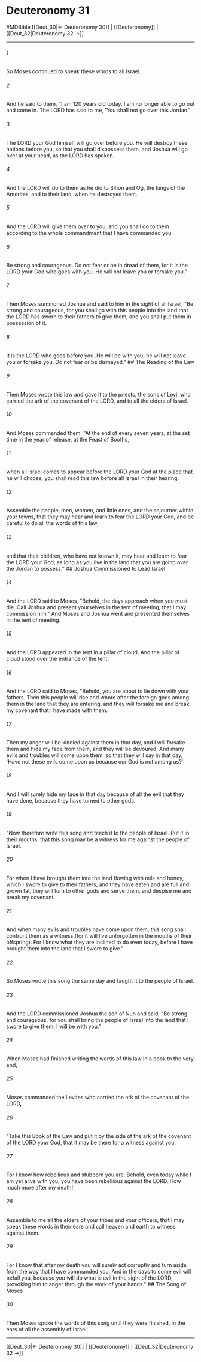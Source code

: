 # Deuteronomy 31
#MDBible
[[Deut_30|← Deuteronomy 30]] | [[Deuteronomy]] | [[Deut_32|Deuteronomy 32 →]]

***

###### 1 

So Moses continued to speak these words to all Israel. 

###### 2 

And he said to them, "I am 120 years old today. I am no longer able to go out and come in. The LORD has said to me, 'You shall not go over this Jordan.' 

###### 3 

The LORD your God himself will go over before you. He will destroy these nations before you, so that you shall dispossess them, and Joshua will go over at your head, as the LORD has spoken. 

###### 4 

And the LORD will do to them as he did to Sihon and Og, the kings of the Amorites, and to their land, when he destroyed them. 

###### 5 

And the LORD will give them over to you, and you shall do to them according to the whole commandment that I have commanded you. 

###### 6 

Be strong and courageous. Do not fear or be in dread of them, for it is the LORD your God who goes with you. He will not leave you or forsake you." 

###### 7 

Then Moses summoned Joshua and said to him in the sight of all Israel, "Be strong and courageous, for you shall go with this people into the land that the LORD has sworn to their fathers to give them, and you shall put them in possession of it. 

###### 8 

It is the LORD who goes before you. He will be with you; he will not leave you or forsake you. Do not fear or be dismayed." ## The Reading of the Law 

###### 9 

Then Moses wrote this law and gave it to the priests, the sons of Levi, who carried the ark of the covenant of the LORD, and to all the elders of Israel. 

###### 10 

And Moses commanded them, "At the end of every seven years, at the set time in the year of release, at the Feast of Booths, 

###### 11 

when all Israel comes to appear before the LORD your God at the place that he will choose, you shall read this law before all Israel in their hearing. 

###### 12 

Assemble the people, men, women, and little ones, and the sojourner within your towns, that they may hear and learn to fear the LORD your God, and be careful to do all the words of this law, 

###### 13 

and that their children, who have not known it, may hear and learn to fear the LORD your God, as long as you live in the land that you are going over the Jordan to possess." ## Joshua Commissioned to Lead Israel 

###### 14 

And the LORD said to Moses, "Behold, the days approach when you must die. Call Joshua and present yourselves in the tent of meeting, that I may commission him." And Moses and Joshua went and presented themselves in the tent of meeting. 

###### 15 

And the LORD appeared in the tent in a pillar of cloud. And the pillar of cloud stood over the entrance of the tent. 

###### 16 

And the LORD said to Moses, "Behold, you are about to lie down with your fathers. Then this people will rise and whore after the foreign gods among them in the land that they are entering, and they will forsake me and break my covenant that I have made with them. 

###### 17 

Then my anger will be kindled against them in that day, and I will forsake them and hide my face from them, and they will be devoured. And many evils and troubles will come upon them, so that they will say in that day, 'Have not these evils come upon us because our God is not among us?' 

###### 18 

And I will surely hide my face in that day because of all the evil that they have done, because they have turned to other gods. 

###### 19 

"Now therefore write this song and teach it to the people of Israel. Put it in their mouths, that this song may be a witness for me against the people of Israel. 

###### 20 

For when I have brought them into the land flowing with milk and honey, which I swore to give to their fathers, and they have eaten and are full and grown fat, they will turn to other gods and serve them, and despise me and break my covenant. 

###### 21 

And when many evils and troubles have come upon them, this song shall confront them as a witness (for it will live unforgotten in the mouths of their offspring). For I know what they are inclined to do even today, before I have brought them into the land that I swore to give." 

###### 22 

So Moses wrote this song the same day and taught it to the people of Israel. 

###### 23 

And the LORD commissioned Joshua the son of Nun and said, "Be strong and courageous, for you shall bring the people of Israel into the land that I swore to give them. I will be with you." 

###### 24 

When Moses had finished writing the words of this law in a book to the very end, 

###### 25 

Moses commanded the Levites who carried the ark of the covenant of the LORD, 

###### 26 

"Take this Book of the Law and put it by the side of the ark of the covenant of the LORD your God, that it may be there for a witness against you. 

###### 27 

For I know how rebellious and stubborn you are. Behold, even today while I am yet alive with you, you have been rebellious against the LORD. How much more after my death! 

###### 28 

Assemble to me all the elders of your tribes and your officers, that I may speak these words in their ears and call heaven and earth to witness against them. 

###### 29 

For I know that after my death you will surely act corruptly and turn aside from the way that I have commanded you. And in the days to come evil will befall you, because you will do what is evil in the sight of the LORD, provoking him to anger through the work of your hands." ## The Song of Moses 

###### 30 

Then Moses spoke the words of this song until they were finished, in the ears of all the assembly of Israel: 

***

[[Deut_30|← Deuteronomy 30]] | [[Deuteronomy]] | [[Deut_32|Deuteronomy 32 →]]

